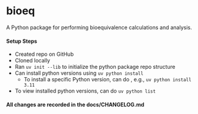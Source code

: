 # bioeq

A Python package for performing bioequivalence calculations and analysis.

#### Setup Steps

- Created repo on GitHub
- Cloned locally
- Ran `uv init --lib` to initialize the python package repo structure
- Can install python versions using `uv python install`
  - To install a specific Python version, can do , e.g., `uv python install 3.11`
- To view installed python versions, can do `uv python list`

#### All changes are recorded in the docs/CHANGELOG.md